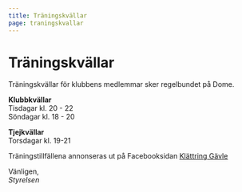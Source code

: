 ```yaml
---
title: Träningskvällar
page: traningskvallar
---
```


# Träningskvällar

Träningskvällar för klubbens medlemmar sker regelbundet på Dome.

**Klubbkvällar**\
Tisdagar kl. 20 - 22\
Söndagar kl. 18 - 20

**Tjejkvällar**\
Torsdagar kl. 19-21

Träningstillfällena annonseras ut på Facebooksidan [Klättring Gävle](https://www.facebook.com/groups/232595480100066)

Vänligen,\
*Styrelsen*